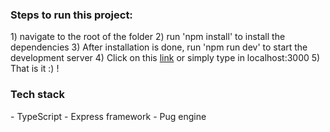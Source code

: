 <h3><b>Steps to run this project:</b></h3>
1) navigate to the root of the folder
2) run 'npm install' to install the dependencies
3) After installation is done, run 'npm run dev' to start the development server
4) Click on this <a href="http://localhost:3000">link</a> or simply type in localhost:3000
5) That is it :) !

<h3><b>Tech stack</b></h3>
- TypeScript 
- Express framework
- Pug engine 
